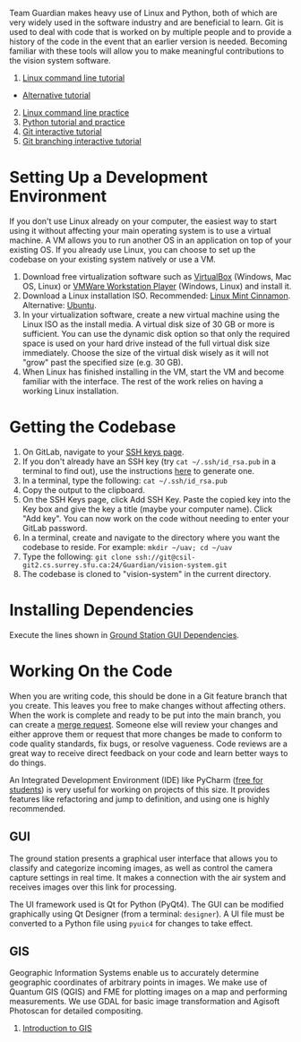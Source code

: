 Team Guardian makes heavy use of Linux and Python, both of which are very widely used in the software industry and are beneficial to learn. Git is used to deal with code that is worked on by multiple people and to provide a history of the code in the event that an earlier version is needed. Becoming familiar with these tools will allow you to make meaningful contributions to the vision system software.

1. [Linux command line tutorial](http://linuxcommand.org/lc3_learning_the_shell.php)
 * [Alternative tutorial](https://learnpythonthehardway.org/book/appendixa.html)
2. [Linux command line practice](https://www.shortcutfoo.com/app/dojos/command-line)
3. [Python tutorial and practice](https://www.codecademy.com/learn/python)
4. [Git interactive tutorial](https://try.github.io/)
5. [Git branching interactive tutorial](http://learngitbranching.js.org/)

# Setting Up a Development Environment

If you don't use Linux already on your computer, the easiest way to start using it without affecting your main operating system is to use a virtual machine. A VM allows you to run another OS in an application on top of your existing OS. If you already use Linux, you can choose to set up the codebase on your existing system natively or use a VM.

1. Download free virtualization software such as [VirtualBox](https://www.virtualbox.org/wiki/Downloads) (Windows, Mac OS, Linux) or [VMWare Workstation Player](https://my.vmware.com/web/vmware/free#desktop_end_user_computing/vmware_workstation_player/12_0) (Windows, Linux) and install it.
2. Download a Linux installation ISO. Recommended: [Linux Mint Cinnamon](https://www.linuxmint.com/edition.php?id=217). Alternative: [Ubuntu](https://www.ubuntu.com/download/desktop).
3. In your virtualization software, create a new virtual machine using the Linux ISO as the install media. A virtual disk size of 30 GB or more is sufficient. You can use the dynamic disk option so that only the required space is used on your hard drive instead of the full virtual disk size immediately. Choose the size of the virtual disk wisely as it will not "grow" past the specified size (e.g. 30 GB). 
4. When Linux has finished installing in the VM, start the VM and become familiar with the interface. The rest of the work relies on having a working Linux installation.

# Getting the Codebase

1. On GitLab, navigate to your [SSH keys page](https://csil-git2.cs.surrey.sfu.ca/profile/keys).
2. If you don't already have an SSH key (try `cat ~/.ssh/id_rsa.pub` in a terminal to find out), use the instructions [here](https://csil-git2.cs.surrey.sfu.ca/help/ssh/ssh) to generate one.
3. In a terminal, type the following: `cat ~/.ssh/id_rsa.pub`
4. Copy the output to the clipboard.
5. On the SSH Keys page, click Add SSH Key. Paste the copied key into the Key box and give the key a title (maybe your computer name). Click "Add key". You can now work on the code without needing to enter your GitLab password.
6. In a terminal, create and navigate to the directory where you want the codebase to reside. For example: `mkdir ~/uav; cd ~/uav`
7. Type the following: `git clone ssh://git@csil-git2.cs.surrey.sfu.ca:24/Guardian/vision-system.git`
8. The codebase is cloned to "vision-system" in the current directory.

# Installing Dependencies

Execute the lines shown in [Ground Station GUI Dependencies](https://csil-git2.cs.surrey.sfu.ca/Guardian/system-docs/wikis/vision-system-internal#ground-station-gui).

# Working On the Code

When you are writing code, this should be done in a Git feature branch that you create. This leaves you free to make changes without affecting others. When the work is complete and ready to be put into the main branch, you can create a [merge request](https://csil-git2.cs.surrey.sfu.ca/Guardian/vision-system/merge_requests/new). Someone else will review your changes and either approve them or request that more changes be made to conform to code quality standards, fix bugs, or resolve vagueness. Code reviews are a great way to receive direct feedback on your code and learn better ways to do things.

An Integrated Development Environment (IDE) like PyCharm ([free for students](https://www.jetbrains.com/student/)) is very useful for working on projects of this size. It provides features like refactoring and jump to definition, and using one is highly recommended.

## GUI

The ground station presents a graphical user interface that allows you to classify and categorize incoming images, as well as control the camera capture settings in real time. It makes a connection with the air system and receives images over this link for processing.

The UI framework used is Qt for Python (PyQt4). The GUI can be modified graphically using Qt Designer (from a terminal: `designer`). A UI file must be converted to a Python file using `pyuic4` for changes to take effect.

## GIS

Geographic Information Systems enable us to accurately determine geographic coordinates of arbitrary points in images. We make use of Quantum GIS (QGIS) and FME for plotting images on a map and performing measurements. We use GDAL for basic image transformation and Agisoft Photoscan for detailed compositing.

1. [Introduction to GIS](http://docs.qgis.org/2.8/en/docs/gentle_gis_introduction/)